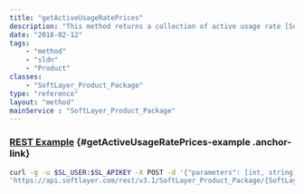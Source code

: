 ```yaml
---
title: "getActiveUsageRatePrices"
description: "This method returns a collection of active usage rate [SoftLayer_Product_Item_Price](/reference/datatypes/SoftLayer_Product_Item_Price) objects for the current package and specified datacenter. Optionally you can retrieve the active usage rate prices for a particular [SoftLayer_Product_Item_Category](/reference/datatypes/SoftLayer_Product_Item_Category) by specifying a category code as the first parameter. This information is useful so that you can see 'pay as you go' rates (if any) for the current package, location and optionally category. "
date: "2018-02-12"
tags:
    - "method"
    - "sldn"
    - "Product"
classes:
    - "SoftLayer_Product_Package"
type: "reference"
layout: "method"
mainService : "SoftLayer_Product_Package"
---
```


### [REST Example](#getActiveUsageRatePrices-example) <a href="/article/rest/"><i class="fas fa-question"></i></a> {#getActiveUsageRatePrices-example .anchor-link} 
```bash
curl -g -u $SL_USER:$SL_APIKEY -X POST -d '{"parameters": [int, string]}' \
'https://api.softlayer.com/rest/v3.1/SoftLayer_Product_Package/{SoftLayer_Product_PackageID}/getActiveUsageRatePrices'
```
